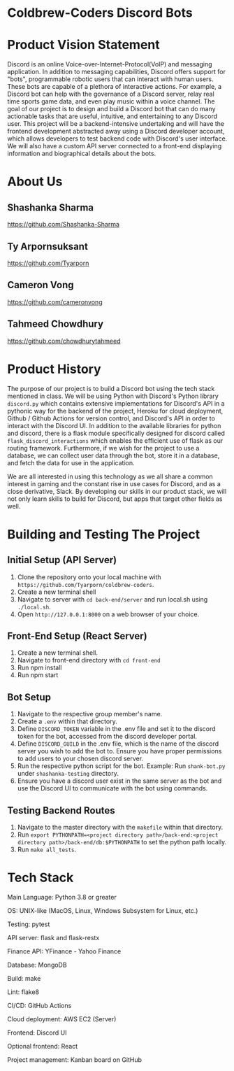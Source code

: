 # Coldbrew-Coders Discord Bots


# Product Vision Statement
Discord is an online Voice-over-Internet-Protocol(VoIP) and messaging application. In addition to messaging capabilities, Discord offers support for "bots", programmable robotic users that can interact with human users. These bots are capable of a plethora of interactive actions. For example, a Discord bot can help with the governance of a Discord server, relay real time sports game data, and even play music within a voice channel. 
The goal of our project is to design and build a Discord bot that can do many actionable tasks that are useful, intuitive, and entertaining to any Discord user. This project will be a backend-intensive undertaking and will have the frontend development abstracted away using a Discord developer account, which allows developers to test backend code with Discord's user interface. We will also have a custom API server connected to a front-end displaying information and biographical details about the bots.


# About Us
 ## Shashanka Sharma
https://github.com/Shashanka-Sharma

## Ty Arpornsuksant
https://github.com/Tyarporn

## Cameron Vong
https://github.com/cameronvong

## Tahmeed Chowdhury
https://github.com/chowdhurytahmeed



# Product History 
The purpose of our project is to build a Discord bot using the tech stack mentioned in class. 
We will be using Python with Discord's Python library ```discord.py``` which contains extensive implementations for Discord's API in a pythonic way for the backend of the project, Heroku for cloud deployment, Github / Github Actions for version control, and Discord's API in order to interact with the Discord UI. In addition to the available libraries for python and discord, there is a flask module specifically designed for discord called ```flask_discord_interactions``` which enables the efficient use of flask as our routing framework. Furthermore, if we wish for the project to use a database, we can collect user data through the bot, store it in a database, and fetch the data for use in the application.

We are all interested in using this technology as we all share a common interest in gaming and the constant rise in use cases for Discord, and as a close derivative, Slack. By developing our skills in our product stack, we will not only learn skills to build for Discord, but apps that target other fields as well.



# Building and Testing The Project
## Initial Setup (API Server)
1. Clone the repository onto your local machine with ```https://github.com/Tyarporn/coldbrew-coders```.
2. Create a new terminal shell
3. Navigate to server with ```cd back-end/server``` and run local.sh using ```./local.sh```.
4. Open ```http://127.0.0.1:8000``` on a web browser of your choice.

## Front-End Setup (React Server)
1. Create a new terminal shell.
2. Navigate to front-end directory with ```cd front-end```
3. Run npm install
4. Run npm start

## Bot Setup
1. Navigate to the respective group member's name.
2. Create a ```.env``` within that directory.
3. Define ```DISCORD_TOKEN``` variable in the .env file and set it to the discord token for the bot, accessed from the discord developer portal.
4. Define ```DISCORD_GUILD``` in the .env file, which is the name of the discord server you wish to add the bot to. Ensure you have proper permissions to add users to your chosen discord server.
5. Run the respective python script for the bot. Example: Run ```shank-bot.py``` under ```shashanka-testing``` directory. 
6. Ensure you have a discord user exist in the same server as the bot and use the Discord UI to communicate with the bot using commands.
## Testing Backend Routes
1. Navigate to the master directory with the ```makefile``` within that directory.
2. Run ```export PYTHONPATH=<project directory path>/back-end:<project directory path>/back-end/db:$PYTHONPATH``` to set the python path locally. 
3. Run ```make all_tests```.



# Tech Stack
Main Language: Python 3.8 or greater

OS: UNIX-like (MacOS, Linux, Windows Subsystem for Linux, etc.)

Testing: pytest

API server: flask and flask-restx

Finance API: YFinance - Yahoo Finance

Database: MongoDB

Build: make

Lint: flake8

CI/CD: GitHub Actions

Cloud deployment: AWS EC2 (Server) 

Frontend: Discord UI

Optional frontend: React

Project management: Kanban board on GitHub
